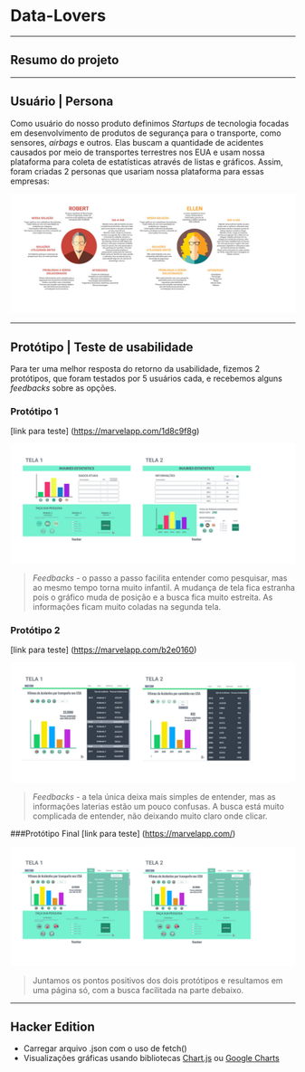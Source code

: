 # Data-Lovers

---
## Resumo do projeto

---
## Usuário | Persona
Como usuário do nosso produto definimos *Startups* de tecnologia focadas em desenvolvimento de produtos de segurança para o transporte, como sensores, *airbags* e outros. Elas buscam a quantidade de acidentes causados por meio de transportes terrestres nos EUA e usam nossa plataforma para coleta de estatísticas através de listas e gráficos.
Assim, foram criadas 2 personas que usariam nossa plataforma para essas empresas:

![Personas-Robert-Ellen](persona-data-lovers.jpg)

---
## Protótipo | Teste de usabilidade
Para ter uma melhor resposta do retorno da usabilidade, fizemos 2 protótipos, que foram testados por 5 usuários cada, e recebemos alguns *feedbacks* sobre as opções.

### Protótipo 1
[link para teste]
(https://marvelapp.com/1d8c9f8g)

![Protótipo-1](prototipo1-data-lovers.jpg)

>*Feedbacks* - o passo a passo facilita entender como pesquisar, mas ao mesmo tempo torna muito infantil. A mudança de tela fica estranha pois o gráfico muda de posição e a busca fica muito estreita. As informações ficam muito coladas na segunda tela.

### Protótipo 2
[link para teste]
(https://marvelapp.com/b2e0160)

![Protótipo-2](prototipo2-data-lovers.jpg)

>*Feedbacks* - a tela única deixa mais simples de entender, mas as informações laterias estão um pouco confusas. A busca está muito complicada de entender, não deixando muito claro onde clicar.

###Protótipo Final
[link para teste]
(https://marvelapp.com/)

![Protótipo-final](prototipofinal-data-lovers.jpg)
>Juntamos os pontos positivos dos dois protótipos e resultamos em uma página só, com a busca facilitada na parte debaixo.

---
## Hacker Edition
* Carregar arquivo .json com o uso de fetch()
* Visualizações gráficas usando bibliotecas [Chart.js](https://www.chartjs.org/) ou [Google Charts](https://developers.google.com/chart/)